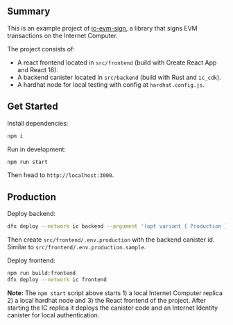 ## Summary

This is an example project of [ic-evm-sign](https://github.com/nikolas-con/ic-evm-sign), a library that signs EVM transactions on the Internet Computer. 

The project consists of:
- A react frontend located in `src/frontend` (build with Create React App and React 18).
- A backend canister located in `src/backend` (build with Rust and `ic_cdk`).
- A hardhat node for local testing with config at `hardhat.config.js`.

## Get Started

Install dependencies:
```sh
npm i
```

Run in development:
```sh
npm run start
```

Then head to `http://localhost:3000`.

## Production

Deploy backend:
```sh
dfx deploy --network ic backend --argument '(opt variant { Production } )'
```

Then create `src/frontend/.env.production` with the backend canister id. Similar to `src/frontend/.env.production.sample`.

Deploy frontend:
```sh
npm run build:frontend
dfx deploy --network ic frontend
```

**Note:** The `npm start` script above starts 1) a local Internet Computer replica 2) a local hardhat node and 3) the React frontend of the project. After starting the IC replica it deploys the canister code and an Internet Identity canister for local authentication.

